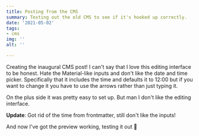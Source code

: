 ```yaml
---
title: Posting from the CMS
summary: Testing out the old CMS to see if it's hooked up correctly.
date: '2021-05-02'
tags:
- cms
img: ''
alt: ''

---
```

Creating the inaugural CMS post! I can't say that I love this editing interface to be honest. Hate the Material-like inputs and don't like the date and time picker. Specifically that it includes the time and defaults it to 12:00 but if you want to change it you have to use the arrows rather than just typing it.

On the plus side it was pretty easy to set up. But man I don't like the editing interface.

**Update**: Got rid of the time from frontmatter, still don't like the inputs!

And now I've got the preview working, testing it out 🎉
